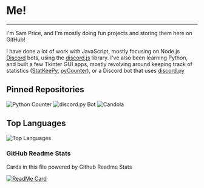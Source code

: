 # Me!
---
I'm Sam Price, and I'm mostly doing fun projects and storing them here on GitHub!

I have done a lot of work with JavaScript, mostly focusing on Node.js [Discord](https://discord.com) bots, using the [discord.js][discordjs] library. I've also been learning Python, and built a few Tkinter GUI apps, mostly revolving around keeping track of statistics ([StatKeePy][statkeeper], [pyCounter][pycounter]), or a Discord bot that uses [discord.py][discordpy]

## Pinned Repositories
![Python Counter](https://github-readme-stats.vercel.app/api/pin/?username=ghs-code&repo=pycounter)
![discord.py Bot](https://github-readme-stats.vercel.app/api/pin/?username=ghs-code&repo=discordpy)
![Candola](https://github-readme-stats.vercel.app/api/pin/?username=ghs-code&repo=candola)

## Top Languages
![Top Languages](https://github-readme-stats.vercel.app/api/top-langs/?username=ghs-code&layout=compact)


### GitHub Readme Stats
Cards in this file powered by Github Readme Stats

[![ReadMe Card](https://github-readme-stats.vercel.app/api/pin/?username=anuraghazra&repo=github-readme-stats&show_owner=true)](https://github.com/anuraghazra/github-readme-stats)

[Stats]: https://github.com/anuraghazra/github-readme-stats
[statkeeper]: https://github.com/ghs-code/StatKeePy
[pycounter]: https://github.com/ghs-code/pycounter
[discordjs]: https://npm.im/discord.js
[discordpy]: https://github.com/Rapptz/discord.py